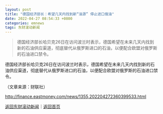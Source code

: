 ```yaml
---
layout: post
title: "德国经济部长：希望几天内找到新“油源” 停止进口俄油"
date: 2022-04-27 08:54:33 +0800
categories: emnews
tags: 东财滚动新闻
---
```

> 德国经济部长哈贝克26日在访问波兰时表示，德国希望在未来几天内找到新的石油供应渠道，彻底替代从俄罗斯进口的石油，以便配合欧盟对俄罗斯的石油进口禁令。

<p>德国经济部长哈贝克26日在访问波兰时表示，德国希望在未来几天内找到新的石油供应渠道，彻底替代从俄罗斯进口的石油，以便配合欧盟对俄罗斯的石油进口禁令。</p><p class="em_media">（文章来源：财联社）</p>

<http://finance.eastmoney.com/news/1355,202204272360399533.html>

[返回东财滚动新闻](//finews.withounder.com/emnews/)｜[返回首页](//finews.withounder.com/)